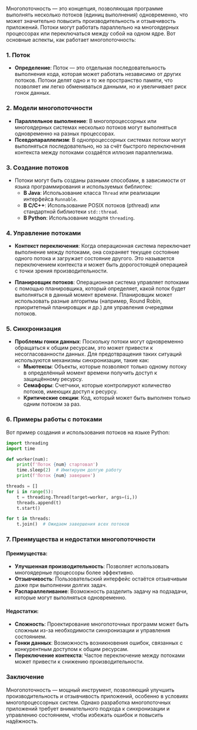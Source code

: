 Многопоточность — это концепция, позволяющая программе выполнять несколько потоков (единиц выполнения) одновременно, что может значительно повысить производительность и отзывчивость приложений. Потоки могут работать параллельно на многоядерных процессорах или переключаться между собой на одном ядре. Вот основные аспекты, как работает многопоточность:

### 1. Поток

- **Определение**: Поток — это отдельная последовательность выполнения кода, которая может работать независимо от других потоков. Потоки делят одно и то же пространство памяти, что позволяет им легко обмениваться данными, но и увеличивает риск гонок данных.

### 2. Модели многопоточности

- **Параллельное выполнение**: В многопроцессорных или многоядерных системах несколько потоков могут выполняться одновременно на разных процессорах.
- **Псевдопараллелизм**: В однопроцессорных системах потоки могут выполняться последовательно, но за счёт быстрого переключения контекста между потоками создаётся иллюзия параллелизма.

### 3. Создание потоков

- Потоки могут быть созданы разными способами, в зависимости от языка программирования и используемых библиотек:
  - **В Java**: Использование класса `Thread` или реализации интерфейса `Runnable`.
  - **В C/C++**: Использование POSIX потоков (pthread) или стандартной библиотеки `std::thread`.
  - **В Python**: Использование модуля `threading`.

### 4. Управление потоками

- **Контекст переключения**: Когда операционная система переключает выполнение между потоками, она сохраняет текущее состояние одного потока и загружает состояние другого. Это называется переключением контекста и может быть дорогостоящей операцией с точки зрения производительности.
  
- **Планировщик потоков**: Операционная система управляет потоками с помощью планировщика, который определяет, какой поток будет выполняться в данный момент времени. Планировщик может использовать разные алгоритмы (например, Round Robin, приоритетный планировщик и др.) для управления очередями потоков.

### 5. Синхронизация

- **Проблемы гонки данных**: Поскольку потоки могут одновременно обращаться к общим ресурсам, это может привести к несогласованности данных. Для предотвращения таких ситуаций используются механизмы синхронизации, такие как:
  - **Мьютексы**: Объекты, которые позволяют только одному потоку в определённый момент времени получить доступ к защищённому ресурсу.
  - **Семафоры**: Счетчики, которые контролируют количество потоков, имеющих доступ к ресурсу.
  - **Критические секции**: Код, который может быть выполнен только одним потоком за раз.

### 6. Примеры работы с потоками

Вот пример создания и использования потоков на языке Python:

```python
import threading
import time

def worker(num):
    print(f'Поток {num} стартовал')
    time.sleep(2)  # Имитируем долгую работу
    print(f'Поток {num} завершен')

threads = []
for i in range(5):
    t = threading.Thread(target=worker, args=(i,))
    threads.append(t)
    t.start()

for t in threads:
    t.join()  # Ожидаем завершения всех потоков
```

### 7. Преимущества и недостатки многопоточности

#### Преимущества:
- **Улучшенная производительность**: Позволяет использовать многоядерные процессоры более эффективно.
- **Отзывчивость**: Пользовательский интерфейс остаётся отзывчивым даже при выполнении долгих задач.
- **Распараллеливание**: Возможность разделить задачу на подзадачи, которые могут выполняться одновременно.

#### Недостатки:
- **Сложность**: Проектирование многопоточных программ может быть сложным из-за необходимости синхронизации и управления состоянием.
- **Гонки данных**: Возможность возникновения ошибок, связанных с конкурентным доступом к общим ресурсам.
- **Переключение контекста**: Частое переключение между потоками может привести к снижению производительности.

### Заключение

Многопоточность — мощный инструмент, позволяющий улучшить производительность и отзывчивость приложений, особенно в условиях многопроцессорных систем. Однако разработка многопоточных приложений требует внимательного подхода к синхронизации и управлению состоянием, чтобы избежать ошибок и повысить надёжность.